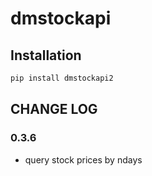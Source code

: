 # dmstockapi

## Installation
```sh
pip install dmstockapi2
```

## CHANGE LOG
### 0.3.6
- query stock prices by ndays
